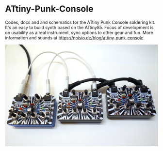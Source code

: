 # ATtiny-Punk-Console
Codes, docs and and schematics for the ATtiny Punk Console soldering kit. It's an easy to build synth based on the ATtiny85. Focus of development is on usability as a real instrument, sync options to other gear and fun. More information and sounds at https://noisio.de/blog/attiny-punk-console. 

![3 ATPCs in sync](/docs/3ATPCs_linked.jpg)
